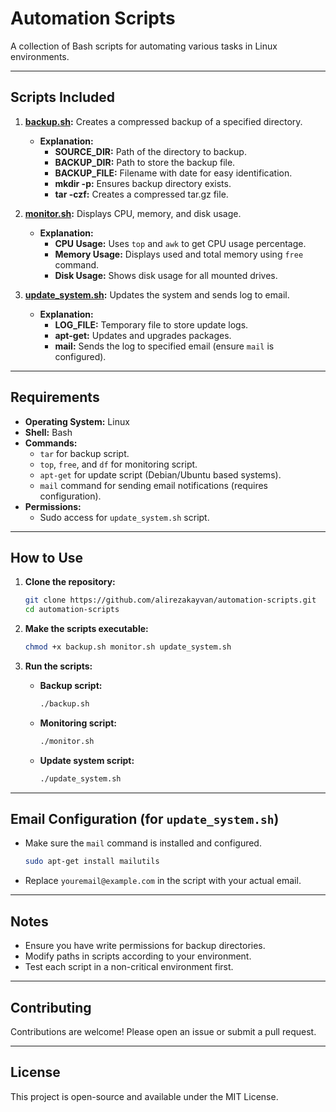 
# Automation Scripts
A collection of Bash scripts for automating various tasks in Linux environments.

---

##  Scripts Included
1. **[backup.sh](./backup.sh):** Creates a compressed backup of a specified directory.
   - **Explanation:**
     - **SOURCE_DIR:** Path of the directory to backup.  
     - **BACKUP_DIR:** Path to store the backup file.  
     - **BACKUP_FILE:** Filename with date for easy identification.  
     - **mkdir -p:** Ensures backup directory exists.  
     - **tar -czf:** Creates a compressed tar.gz file.

2. **[monitor.sh](./monitor.sh):** Displays CPU, memory, and disk usage.
   - **Explanation:**
     - **CPU Usage:** Uses `top` and `awk` to get CPU usage percentage.  
     - **Memory Usage:** Displays used and total memory using `free` command.  
     - **Disk Usage:** Shows disk usage for all mounted drives.

3. **[update_system.sh](./update_system.sh):** Updates the system and sends log to email.
   - **Explanation:**
     - **LOG_FILE:** Temporary file to store update logs.  
     - **apt-get:** Updates and upgrades packages.  
     - **mail:** Sends the log to specified email (ensure `mail` is configured).  

---

## Requirements
- **Operating System:** Linux
- **Shell:** Bash
- **Commands:**
  - `tar` for backup script.
  - `top`, `free`, and `df` for monitoring script.
  - `apt-get` for update script (Debian/Ubuntu based systems).
  - `mail` command for sending email notifications (requires configuration).
- **Permissions:**
  - Sudo access for `update_system.sh` script.

---

## How to Use
1. **Clone the repository:**
   ```bash
   git clone https://github.com/alirezakayvan/automation-scripts.git
   cd automation-scripts
   ```

2. **Make the scripts executable:**
   ```bash
   chmod +x backup.sh monitor.sh update_system.sh
   ```

3. **Run the scripts:**
   - **Backup script:**
     ```bash
     ./backup.sh
     ```
   - **Monitoring script:**
     ```bash
     ./monitor.sh
     ```
   - **Update system script:**
     ```bash
     ./update_system.sh
     ```

---

## Email Configuration (for `update_system.sh`)
- Make sure the `mail` command is installed and configured.
  ```bash
  sudo apt-get install mailutils
  ```
- Replace `youremail@example.com` in the script with your actual email.

---

## Notes
- Ensure you have write permissions for backup directories.
- Modify paths in scripts according to your environment.
- Test each script in a non-critical environment first.

---

## Contributing
Contributions are welcome! Please open an issue or submit a pull request.

---

## License
This project is open-source and available under the MIT License.
